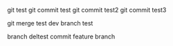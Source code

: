 git test
git commit test
git commit test2
git commit test3

git merge test
dev branch test

branch deltest
commit feature branch
